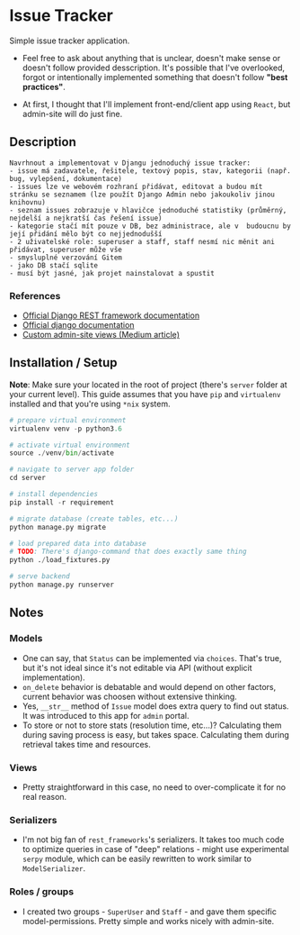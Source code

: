 # Issue Tracker
Simple issue tracker application.

- Feel free to ask about anything that is unclear, doesn't make sense or doesn't follow provided desscription. It's possible that I've overlooked, forgot or intentionally implemented something that doesn't follow **"best practices"**. 

- At first, I thought that I'll implement front-end/client app using `React`, but admin-site will do just fine.

## Description
```
Navrhnout a implementovat v Djangu jednoduchý issue tracker:‎
- issue má zadavatele, řešitele, textový popis, stav, kategorii (např. bug, vylepšení, dokumentace)
- issues lze ve webovém rozhraní přidávat, editovat a budou mít stránku se seznamem (lze použít Django Admin nebo jakoukoliv jinou knihovnu)
- seznam issues zobrazuje v hlavičce jednoduché statistiky (průměrný, nejdelší a nejkratší čas řešení issue)
- kategorie stačí mít pouze v DB, bez administrace, ale v  budoucnu by její přidání mělo být co nejjednodušší
- 2 uživatelské role: superuser a staff, staff nesmí nic měnit ani přidávat, superuser může vše
- smysluplné verzování Gitem
- jako DB stačí sqlite‎
- musí být jasné, jak projet nainstalovat a spustit‎
```

### References
 + [Official Django REST framework documentation](http://www.django-rest-framework.org/)
 + [Official django documentation](https://docs.djangoproject.com/en/2.1/ref/contrib/admin/)
 + [Custom admin-site views (Medium article)](https://medium.com/@hakibenita/how-to-turn-django-admin-into-a-lightweight-dashboard-a0e0bbf609ad)


## Installation / Setup

**Note**: Make sure your located in the root of project (there's `server` folder at your current level). This guide assumes that you have `pip` and `virtualenv` installed and that you're using `*nix` system.

```python
# prepare virtual environment
virtualenv venv -p python3.6

# activate virtual environment
source ./venv/bin/activate

# navigate to server app folder
cd server

# install dependencies
pip install -r requirement

# migrate database (create tables, etc...)
python manage.py migrate

# load prepared data into database
# TODO: There's django-command that does exactly same thing
python ./load_fixtures.py

# serve backend
python manage.py runserver
```


## Notes

### Models
 - One can say, that `Status` can be implemented via `choices`. That's true, but it's not ideal since it's not editable via API (without explicit implementation).
 - `on_delete` behavior is debatable and would depend on other factors, current behavior was choosen without extensive thinking.
 - Yes, `__str__` method of `Issue` model does extra query to find out status. It was introduced to this app for `admin` portal.
 - To store or not to store stats (resolution time, etc...)? Calculating them during saving process is easy, but takes space. Calculating them during retrieval takes time and resources.  

### Views
 - Pretty straightforward in this case, no need to over-complicate it for no real reason.

### Serializers
 - I'm not big fan of `rest_frameworks`'s serializers. It takes too much code to optimize queries in case of "deep" relations - might use experimental `serpy` module, which can be easily rewritten to work similar to `ModelSerializer`.

### Roles / groups
 - I created two groups - `SuperUser` and `Staff` - and gave them specific model-permissions. Pretty simple and works nicely with admin-site.
